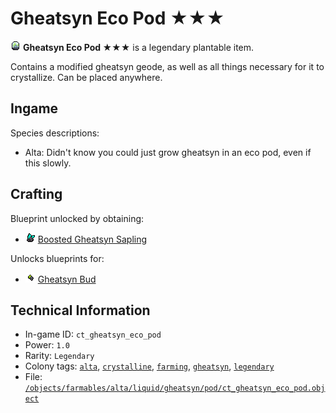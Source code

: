 # Gheatsyn Eco Pod ★★★

<img src="https://raw.githubusercontent.com/Ceterai/Enternia/main/objects/farmables/alta/liquid/gheatsyn/pod/icon.png" alt="Gheatsyn Eco Pod ★★★ icon" loading="lazy" height="16px" width="auto" /> **Gheatsyn Eco Pod ★★★** is a legendary plantable item.

Contains a modified gheatsyn geode, as well as all things necessary for it to crystallize. Can be placed anywhere.

## Ingame

Species descriptions:

- Alta: Didn't know you could just grow gheatsyn in an eco pod, even if this slowly.

## Crafting

Blueprint unlocked by obtaining:

- <img src="https://raw.githubusercontent.com/Ceterai/Enternia/main/objects/farmables/alta/liquid/gheatsyn/boosted/icon.png" alt="Boosted Gheatsyn Sapling icon" loading="lazy" height="16px" width="auto" /> [Boosted Gheatsyn Sapling](https://ceterai.github.io/MyEnternia/Wiki/BoostedGheatsynSapling)

Unlocks blueprints for:

- <img src="https://raw.githubusercontent.com/Ceterai/Enternia/main/objects/farmables/alta/liquid/gheatsyn/icon.png" alt="Gheatsyn Bud icon" loading="lazy" height="16px" width="auto" /> [Gheatsyn Bud](https://ceterai.github.io/MyEnternia/Wiki/GheatsynBud)

## Technical Information

- In-game ID: `ct_gheatsyn_eco_pod`
- Power: `1.0`
- Rarity: `Legendary`
- Colony tags: [`alta`](https://ceterai.github.io/MyEnternia/Wiki/Tags/Alta), [`crystalline`](https://ceterai.github.io/MyEnternia/Wiki/Tags/Crystalline), [`farming`](https://ceterai.github.io/MyEnternia/Wiki/Tags/Farming), [`gheatsyn`](https://ceterai.github.io/MyEnternia/Wiki/Tags/Gheatsyn), [`legendary`](https://ceterai.github.io/MyEnternia/Wiki/Tags/Legendary)
- File: [`/objects/farmables/alta/liquid/gheatsyn/pod/ct_gheatsyn_eco_pod.object`](https://github.com/Ceterai/Enternia/blob/main/objects/farmables/alta/liquid/gheatsyn/pod/ct_gheatsyn_eco_pod.object)
